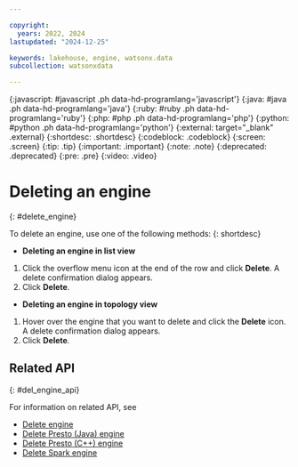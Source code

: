 ```yaml
---

copyright:
  years: 2022, 2024
lastupdated: "2024-12-25"

keywords: lakehouse, engine, watsonx.data
subcollection: watsonxdata

---
```


{:javascript: #javascript .ph data-hd-programlang='javascript'}
{:java: #java .ph data-hd-programlang='java'}
{:ruby: #ruby .ph data-hd-programlang='ruby'}
{:php: #php .ph data-hd-programlang='php'}
{:python: #python .ph data-hd-programlang='python'}
{:external: target="_blank" .external}
{:shortdesc: .shortdesc}
{:codeblock: .codeblock}
{:screen: .screen}
{:tip: .tip}
{:important: .important}
{:note: .note}
{:deprecated: .deprecated}
{:pre: .pre}
{:video: .video}

# Deleting an engine
{: #delete_engine}

To delete an engine, use one of the following methods:
{: shortdesc}

- **Deleting an engine in list view**

1. Click the overflow menu icon at the end of the row and click **Delete**. A delete confirmation dialog appears.
2. Click **Delete**.

- **Deleting an engine in topology view**

1. Hover over the engine that you want to delete and click the **Delete** icon. A delete confirmation dialog appears.
2. Click **Delete**.

## Related API
{: #del_engine_api}

For information on related API, see
* [Delete engine](https://cloud.ibm.com/apidocs/watsonxdata#delete-other-engine)
* [Delete Presto (Java) engine](https://cloud.ibm.com/apidocs/watsonxdata#delete-engine)
* [Delete Presto (C++) engine](https://cloud.ibm.com/apidocs/watsonxdata#delete-prestissimo-engine)
* [Delete Spark engine](https://cloud.ibm.com/apidocs/watsonxdata#delete-spark-engine)
